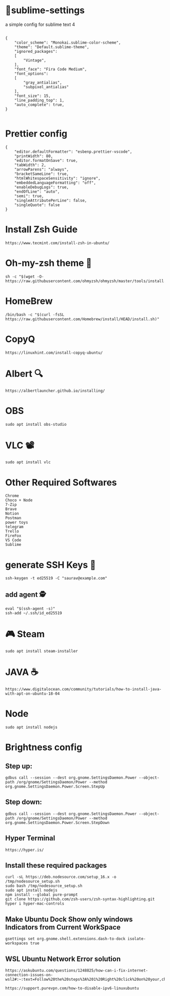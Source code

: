 # 📒sublime-settings
a simple config for sublime text 4

```

{
	"color_scheme": "Monokai.sublime-color-scheme",
	"theme": "Default.sublime-theme",
	"ignored_packages":
	[
		"Vintage",
	],
	"font_face": "Fira Code Medium",
	"font_options":
	[
	    "gray_antialias",
	    "subpixel_antialias"
	],
	"font_size": 15,
	"line_padding_top": 1,
	"auto_complete": true,
}


```

# Prettier config
```
{
    "editor.defaultFormatter": "esbenp.prettier-vscode",
    "printWidth": 80,
    "editor.formatOnSave": true,
    "tabWidth": 2,
    "arrowParens": "always",
    "bracketSameLine": true,
    "htmlWhitespaceSensitivity": "ignore",
    "embeddedLanguageFormatting": "off",
    "enableDebugLogs": true,
    "endOfLine": "auto",
    "semi": true,
    "singleAttributePerLine": false,
    "singleQuote": false
}
```

# Install Zsh Guide
```
https://www.tecmint.com/install-zsh-in-ubuntu/
```
# Oh-my-zsh theme 🎴
```
sh -c "$(wget -O- https://raw.githubusercontent.com/ohmyzsh/ohmyzsh/master/tools/install.sh)"
```

# HomeBrew 
```
/bin/bash -c "$(curl -fsSL https://raw.githubusercontent.com/Homebrew/install/HEAD/install.sh)"
```
# CopyQ
```
https://linuxhint.com/install-copyq-ubuntu/
```
# Albert 🔍
```
https://albertlauncher.github.io/installing/
```
# OBS
```
sudo apt install obs-studio
```
# VLC 📽
```
sudo apt install vlc
```
# Other Required Softwares
```
Chrome
Choco + Node
7-Zip
Brave
Notion
Postman
power toys
telegram
Trello
FireFox
VS Code
Sublime
```
# generate SSH Keys 🔐
```
ssh-keygen -t ed25519 -C "saurav@example.com"
```
## add agent 🕵️
```
eval "$(ssh-agent -s)"
ssh-add ~/.ssh/id_ed25519
```
# 🎮 Steam
```
sudo apt install steam-installer
```
# JAVA ☕
```
https://www.digitalocean.com/community/tutorials/how-to-install-java-with-apt-on-ubuntu-18-04
```
# Node
```
sudo apt install nodejs
```
# Brightness config
## Step up:
```
gdbus call --session --dest org.gnome.SettingsDaemon.Power --object-path /org/gnome/SettingsDaemon/Power --method org.gnome.SettingsDaemon.Power.Screen.StepUp
```

## Step down:
```
gdbus call --session --dest org.gnome.SettingsDaemon.Power --object-path /org/gnome/SettingsDaemon/Power --method org.gnome.SettingsDaemon.Power.Screen.StepDown
```

## Hyper Terminal

```
https://hyper.is/
```
## Install these required packages
```
curl -sL https://deb.nodesource.com/setup_16.x -o /tmp/nodesource_setup.sh
sudo bash /tmp/nodesource_setup.sh
sudo apt install nodejs
npm install --global pure-prompt
git clone https://github.com/zsh-users/zsh-syntax-highlighting.git
hyper i hyper-mac-controls
```

## Make Ubuntu Dock Show only windows Indicators from Current WorkSpace
```
gsettings set org.gnome.shell.extensions.dash-to-dock isolate-workspaces true
```

## WSL Ubuntu Network Error solution
```
https://askubuntu.com/questions/1248825/how-can-i-fix-internet-connection-issues-on-wsl2#:~:text=Follow%20the%20steps%3A%201%20Right%20click%20on%20your,checkbox%20specifying%20IPv6%20connection%2C%20uncheck%20it.%20img.%20
```
```
https://support.purevpn.com/how-to-disable-ipv6-linuxubuntu
```







